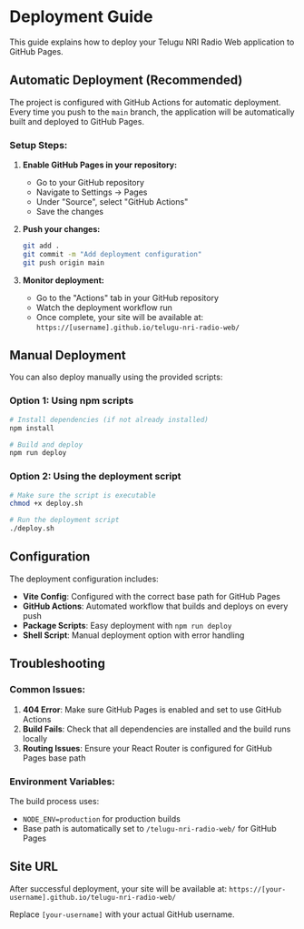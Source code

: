# Deployment Guide

This guide explains how to deploy your Telugu NRI Radio Web application to GitHub Pages.

## Automatic Deployment (Recommended)

The project is configured with GitHub Actions for automatic deployment. Every time you push to the `main` branch, the application will be automatically built and deployed to GitHub Pages.

### Setup Steps:

1. **Enable GitHub Pages in your repository:**
   - Go to your GitHub repository
   - Navigate to Settings → Pages
   - Under "Source", select "GitHub Actions"
   - Save the changes

2. **Push your changes:**
   ```bash
   git add .
   git commit -m "Add deployment configuration"
   git push origin main
   ```

3. **Monitor deployment:**
   - Go to the "Actions" tab in your GitHub repository
   - Watch the deployment workflow run
   - Once complete, your site will be available at: `https://[username].github.io/telugu-nri-radio-web/`

## Manual Deployment

You can also deploy manually using the provided scripts:

### Option 1: Using npm scripts
```bash
# Install dependencies (if not already installed)
npm install

# Build and deploy
npm run deploy
```

### Option 2: Using the deployment script
```bash
# Make sure the script is executable
chmod +x deploy.sh

# Run the deployment script
./deploy.sh
```

## Configuration

The deployment configuration includes:

- **Vite Config**: Configured with the correct base path for GitHub Pages
- **GitHub Actions**: Automated workflow that builds and deploys on every push
- **Package Scripts**: Easy deployment with `npm run deploy`
- **Shell Script**: Manual deployment option with error handling

## Troubleshooting

### Common Issues:

1. **404 Error**: Make sure GitHub Pages is enabled and set to use GitHub Actions
2. **Build Fails**: Check that all dependencies are installed and the build runs locally
3. **Routing Issues**: Ensure your React Router is configured for GitHub Pages base path

### Environment Variables:

The build process uses:
- `NODE_ENV=production` for production builds
- Base path is automatically set to `/telugu-nri-radio-web/` for GitHub Pages

## Site URL

After successful deployment, your site will be available at:
`https://[your-username].github.io/telugu-nri-radio-web/`

Replace `[your-username]` with your actual GitHub username.
